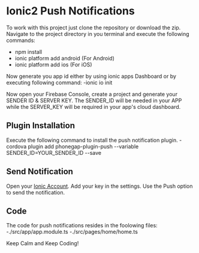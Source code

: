 # Ionic2 Push Notifications

To work with this project just clone the repository or download the zip. Navigate to the project directory in you terminal and execute the following commands:
- npm install 
- ionic platform add android (For Android)
- ionic platform add ios (For iOS)

Now generate you app id either by using ionic apps Dashboard or by executing following command:
-ionic io init

Now open your Firebase Console, create a project and generate your SENDER ID & SERVER KEY. The SENDER_ID will be needed in your APP while the SERVER_KEY will be required in your app's cloud dashboard.

## Plugin Installation

Execute the following command to install the push notification plugin.
-cordova plugin add phonegap-plugin-push --variable SENDER_ID=YOUR_SENDER_ID --save

## Send Notification

Open your [Ionic Account](https://apps.ionic.io/). Add your key in the settings. Use the Push option to send the notification.

## Code

The code for push notifications resides in the foolowing files:
-./src/app/app.module.ts
-./src/pages/home/home.ts

Keep Calm and Keep Coding!
